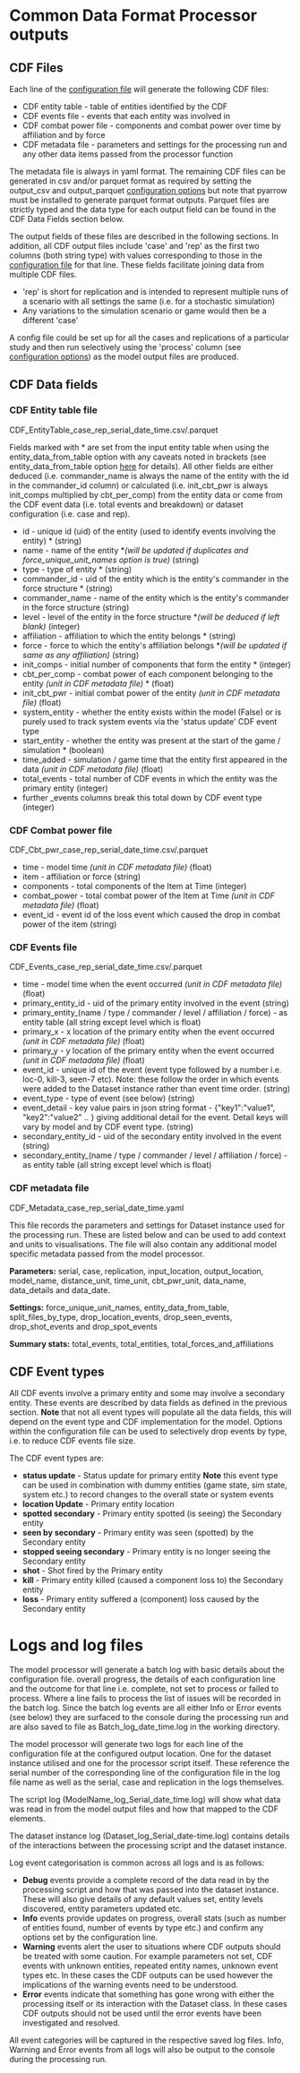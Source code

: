 # Common Data Format Processor outputs

## CDF Files

Each line of the [configuration file](ConfigFields.md) will generate the following CDF files:
* CDF entity table - table of entities identified by the CDF
* CDF events file - events that each entity was involved in 
* CDF combat power file - components and combat power over time by affiliation and by force
* CDF metadata file - parameters and settings for the processing run and any other data items passed from the 
processor function

The metadata file is always in yaml format. The remaining CDF files can be generated in csv and/or parquet format
as required by setting the output_csv and output_parquet [configuration options](ConfigFields.md) but note that 
pyarrow must be installed to generate parquet format outputs. Parquet files are strictly typed and the data type 
for each output field can be found in the CDF Data Fields section below.

The output fields of these files are described in the following sections. In addition, all CDF output files include 
'case' and 'rep' as the first two columns (both string type) with values corresponding to those in the [configuration 
file](ConfigFields.md) for that line. These fields facilitate joining data from multiple CDF files.
* 'rep' is short for replication and is intended to represent multiple runs of a scenario with all settings the same 
(i.e. for a stochastic simulation)
* Any variations to the simulation scenario or game would then be a different 'case'

A config file could be set up for all the cases and replications of a particular study and then run selectively 
using the 'process' column (see [configuration options](ConfigFields.md)) as the model output files are produced. 

## CDF Data fields

### CDF Entity table file

CDF_EntityTable_case_rep_serial_date_time.csv/.parquet

Fields marked with * are set from the input entity table when using the entity_data_from_table option with any caveats 
noted in brackets (see entity_data_from_table option [here](ConfigFields.md) for details). 
All other fields are either deduced (i.e. commander_name is always the name of the entity with the id in the 
commander_id column) or calculated (i.e. init_cbt_pwr is always init_comps multiplied by cbt_per_comp) from the entity 
data or come from the CDF event data (i.e. total events and breakdown) or dataset configuration (i.e. case and rep).

* id - unique id (uid) of the entity (used to identify events involving the entity) * (string)
* name - name of the entity *_(will be updated if duplicates and force_unique_unit_names option is true)_ (string)
* type - type of entity * (string)
* commander_id - uid of the entity which is the entity's commander in the force structure * (string)
* commander_name - name of the entity which is the entity's commander in the force structure (string)
* level - level of the entity in the force structure *_(will be deduced if left blank)_ (integer)
* affiliation - affiliation to which the entity belongs * (string)
* force - force to which the entity's affiliation belongs *_(will be updated if same as any affiliation)_ (string)
* init_comps - initial number of components that form the entity * (integer)
* cbt_per_comp - combat power of each component belonging to the entity _(unit in CDF metadata file)_ * (float)
* init_cbt_pwr - initial combat power of the entity _(unit in CDF metadata file)_ (float)
* system_entity - whether the entity exists within the model (False) or is purely used to track system events via the 'status update' CDF event type
* start_entity - whether the entity was present at the start of the game / simulation * (boolean)
* time_added - simulation / game time that the entity first appeared in the data _(unit in CDF metadata file)_ (float)
* total_events - total number of CDF events in which the entity was the primary entity (integer)
* further _events columns break this total down by CDF event type (integer)

### CDF Combat power file

CDF_Cbt_pwr_case_rep_serial_date_time.csv/.parquet

* time - model time _(unit in CDF metadata file)_ (float)
* item - affiliation or force (string)
* components - total components of the Item at Time (integer)
* combat_power - total combat power of the Item at Time _(unit in CDF metadata file)_ (float)
* event_id - event id of the loss event which caused the drop in combat power of the item (string)

### CDF Events file
 
CDF_Events_case_rep_serial_date_time.csv/.parquet

* time - model time when the event occurred _(unit in CDF metadata file)_ (float)
* primary_entity_id - uid of the primary entity involved in the event (string)
* primary_entity_(name / type / commander / level / affiliation / force) - as entity table 
(all string except level which is float)
* primary_x - x location of the primary entity when the event occurred _(unit in CDF metadata file)_ (float)  
* primary_y - y location of the primary entity when the event occurred _(unit in CDF metadata file)_ (float)
* event_id - unique id of the event (event type followed by a number i.e. loc-0, kill-3, seen-7 etc). Note: these 
follow the order in which events were added to the Dataset instance rather than event time order. (string)
* event_type - type of event (see below) (string)
* event_detail - key value pairs in json string format - {"key1":"value1", "key2":"value2" .. } 
giving additional detail for the event. Detail keys will vary by model and by CDF event type. (string)
* secondary_entity_id - uid of the secondary entity involved in the event (string)
* secondary_entity_(name / type / commander / level / affiliation / force) - as entity table
(all string except level which is float)

### CDF metadata file

CDF_Metadata_case_rep_serial_date_time.yaml

This file records the parameters and settings for Dataset instance used for the processing run. These are listed
below and can be used to add context and units to visualisations. The file will also contain any additional model 
specific metadata passed from the model processor.

**Parameters:** serial, case, replication, input_location, output_location, model_name, distance_unit, time_unit,
cbt_pwr_unit, data_name, data_details and data_date.

**Settings:** force_unique_unit_names, entity_data_from_table, split_files_by_type, drop_location_events, 
drop_seen_events, drop_shot_events and drop_spot_events

**Summary stats:** total_events, total_entities, total_forces_and_affiliations

## CDF Event types

All CDF events involve a primary entity and some may involve a secondary entity. These events are
described by data fields as defined in the previous section. **Note** that not all event types will populate 
all the data fields, this will depend on the event type and CDF implementation for the model. Options within 
the configuration file can be used to selectively drop events by type, i.e. to reduce CDF events file size.

The CDF event types are:
* **status update** - Status update for primary entity **Note** this event type can be used in combination
with dummy entities (game state, sim state, system etc.) to record changes to the overall state or system events
* **location Update** - Primary entity location
* **spotted secondary** - Primary entity spotted (is seeing) the Secondary entity
* **seen by secondary** - Primary entity was seen (spotted) by the Secondary entity
* **stopped seeing secondary** - Primary entity is no longer seeing the Secondary entity
* **shot** - Shot fired by the Primary entity
* **kill** - Primary entity killed (caused a component loss to) the Secondary entity
* **loss** - Primary entity suffered a (component) loss caused by the Secondary entity

# Logs and log files

The model processor will generate a batch log with basic details about the configuration 
file. overall progress, the details of each configuration line and the outcome for that line i.e. complete, 
not set to process or failed to process. Where a line fails to process the list of issues will be recorded in the 
batch log. Since the batch log events are all either Info or Error events (see below) they are surfaced to the 
console during the processing run and are also saved to file as Batch_log_date_time.log in the working directory.

The model processor will generate two logs for each line of the configuration file at the configured output location.
One for the dataset instance utilised and one for the processor script itself. These reference the serial number of 
the corresponding line of the configuration file in the log file name as well as the serial, case and replication in 
the logs themselves.

The script log (ModelName_log_Serial_date_time.log) will show what data was read in from the model output files and 
how that mapped to the CDF elements. 

The dataset instance log (Dataset_log_Serial_date-time.log) contains details of the interactions between the 
processing script and the dataset instance. 

Log event categorisation is common across all logs and is as follows:
* **Debug** events provide a complete record of the data read in by the processing script and how 
that was passed into the dataset instance. These will also give details of any default values set, 
entity levels discovered, entity parameters updated etc. 
* **Info** events provide updates on progress, overall stats (such as number of entities found, number of events by 
type etc.) and confirm any options set by the configuration line. 
* **Warning** events alert the user to situations where CDF outputs should be treated with some 
caution. For example parameters not set, CDF events with unknown entities, repeated entity names, 
unknown event types etc. In these cases the CDF outputs can be used however the implications of
the warning events need to be understood.
* **Error** events indicate that something has gone wrong with either the processing itself or its interaction with 
the Dataset class. In these cases CDF outputs should not be used until the error events have been investigated 
and resolved.

All event categories will be captured in the respective saved log files. Info, Warning and Error events from all logs 
will also be output to the console during the processing run.
